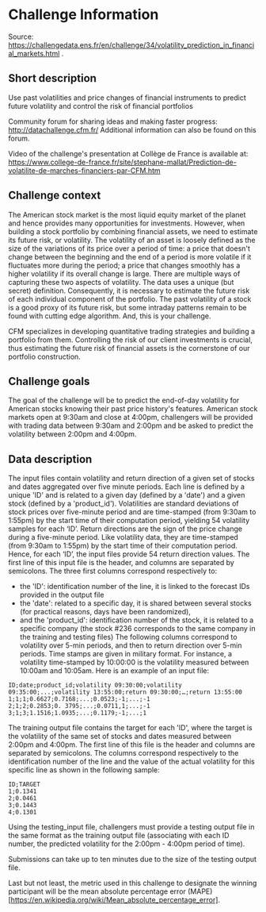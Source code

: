 # Challenge Information

Source: https://challengedata.ens.fr/en/challenge/34/volatility_prediction_in_financial_markets.html .

## Short description
Use past volatilities and price changes of financial instruments to predict future volatility and control the risk of financial portfolios

Community forum for sharing ideas and making faster progress: http://datachallenge.cfm.fr/
Additional information can also be found on this forum.

Video of the challenge's presentation at Collège de France is available at: https://www.college-de-france.fr/site/stephane-mallat/Prediction-de-volatilite-de-marches-financiers-par-CFM.htm

## Challenge context
The American stock market is the most liquid equity market of the planet and hence provides many opportunities for investments. However, when building a stock portfolio by combining financial assets, we need to estimate its future risk, or volatility. The volatility of an asset is loosely defined as the size of the variations of its price over a period of time: a price that doesn't change between the beginning and the end of a period is more volatile if it fluctuates more during the period; a price that changes smoothly has a higher volatility if its overall change is large. There are multiple ways of capturing these two aspects of volatility. The data uses a unique (but secret) definition. Consequently, it is necessary to estimate the future risk of each individual component of the portfolio. The past volatility of a stock is a good proxy of its future risk, but some intraday patterns remain to be found with cutting edge algorithm. And, this is your challenge.

CFM specializes in developing quantitative trading strategies and building a portfolio from them. Controlling the risk of our client investments is crucial, thus estimating the future risk of financial assets is the cornerstone of our portfolio construction.

## Challenge goals
The goal of the challenge will be to predict the end-of-day volatility for American stocks knowing their past price history's features. American stock markets open at 9:30am and close at 4:00pm, challengers will be provided with trading data between 9:30am and 2:00pm and be asked to predict the volatility between 2:00pm and 4:00pm.

## Data description
The input files contain volatility and return direction of a given set of stocks and dates aggregated over five minute periods. Each line is defined by a unique 'ID' and is related to a given day (defined by a 'date') and a given stock (defined by a 'product_id'). Volatilities are standard deviations of stock prices over five-minute period and are time-stamped (from 9:30am to 1:55pm) by the start time of their computation period, yielding 54 volatility samples for each ‘ID’.
Return directions are the sign of the price change during a five-minute period. Like volatility data, they are time-stamped (from 9:30am to 1:55pm) by the start time of their computation period. Hence, for each ‘ID’, the input files provide 54 return direction values.
The first line of this input file is the header, and columns are separated by semicolons. The three first columns correspond respectively to:
- the 'ID': identification number of the line, it is linked to the forecast IDs provided in the output file
- the 'date': related to a specific day, it is shared between several stocks (for practical reasons, days have been randomized),
- and the 'product_id': identification number of the stock, it is related to a specific company (the stock #236 corresponds to the same company in the training and testing files)
The following columns correspond to volatility over 5-min periods, and then to return direction over 5-min periods. Time stamps are given in military format. For instance, a volatility time-stamped by 10:00:00 is the volatility measured between 10:00am and 10:05am.
Here is an example of an input file:
 ```
ID;date;product_id;volatility 09:30:00;volatility 09:35:00;...;volatility 13:55:00;return 09:30:00;…;return 13:55:00
1;1;1;0.6627;0.7168;...;0.0523;-1;...;-1
2;1;2;0.2853;0. 3795;...;0.0711,1;...;-1
3;1;3;1.1516;1.0935;...;0.1179;-1;...;1
```

The training output file contains the target for each 'ID', where the target is the volatility of the same set of stocks and dates measured between 2:00pm and 4:00pm. The first line of this file is the header and columns are separated by semicolons. The columns correspond respectively to the identification number of the line and the value of the actual volatility for this specific line as shown in the following sample:
```
ID;TARGET
1;0.1341
2;0.0461
3;0.1443
4;0.1301
```
Using the testing_input file, challengers must provide a testing output file in the same format as the training output file (associating with each ID number, the predicted volatility for the 2:00pm - 4:00pm period of time).

Submissions can take up to ten minutes due to the size of the testing output file.

Last but not least, the metric used in this challenge to designate the winning participant will be the mean absolute percentage error (MAPE)[https://en.wikipedia.org/wiki/Mean_absolute_percentage_error].
